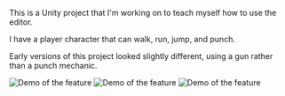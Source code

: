 This is a Unity project that I'm working on to teach myself how to use the editor.

I have a player character that can walk, run, jump, and punch.

Early versions of this project looked slightly different, using a gun rather than a punch mechanic.

![Demo of the feature](https://media0.giphy.com/media/v1.Y2lkPTc5MGI3NjExOTR2OHg1c3Q3ZXRwd2NsMHRjMnFwNWc0b2Rrdm9vanc2ZXVnNW00NSZlcD12MV9pbnRlcm5hbF9naWZfYnlfaWQmY3Q9Zw/M511blzNp34AzHhyiH/giphy.webp)
![Demo of the feature]([https://i.imgur.com/example.gif](https://media3.giphy.com/media/v1.Y2lkPTc5MGI3NjExb2kweXIzbXhmeTd1Ync5dGxsYWtlaTY2M28zbjZ3aHhhM3RzZHN4NyZlcD12MV9pbnRlcm5hbF9naWZfYnlfaWQmY3Q9Zw/4kpRVwlwEiCLE0ueAQ/200.gif))
![Demo of the feature]([https://i.imgur.com/example.gif](https://media2.giphy.com/media/v1.Y2lkPTc5MGI3NjExa2oxNG52MTJmemNjOHhlYjAxeTl4aDM2bHYxa25rYmdhb2puMnh6YyZlcD12MV9pbnRlcm5hbF9naWZfYnlfaWQmY3Q9Zw/ebu1WRR8AFEZ1DiQOm/giphy.gif))
